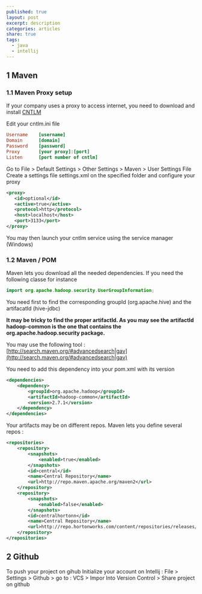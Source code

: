 ```yaml
---
published: true
layout: post
excerpt: description
categories: articles
share: true
tags:
  - java
  - intellij
---
```

## 1 Maven 

### 1.1 Maven Proxy setup

If your company uses a proxy to access internet, you need to download and install [CNTLM](http://cntlm.sourceforge.net/) 

Edit your cntlm.ini file
```ini
Username    [username]
Domain      [domain]
Password    [password]
Proxy       [your proxy]:[port]
Listen      [port number of cntlm]
```

Go to File > Default Settings > Other Settings > Maven > User Settings File
Create a settings file settings.xml on the specified folder and configure your proxy

```xml
<proxy>
   <id>optional</id>
   <active>true</active>
   <protocol>http</protocol>
   <host>localhost</host>
   <port>3133</port>
</proxy>
```

You may then launch your cntlm service using the service manager (Windows)

### 1.2 Maven / POM

Maven lets you download all the needed dependencies.
If you need the following classe for instance
```java
import org.apache.hadoop.security.UserGroupInformation;
```

You need first to find the corresponding groupId (org.apache.hive) and the artifacatId (hive-jdbc)

**It may be tricky to find the proper artifactId. As you may see the artifactId hadoop-common is the one that contains the org.apache.hadoop.security package.**

You may use the following tool : [http://search.maven.org/#advancedsearch|gav](http://search.maven.org/#advancedsearch|gav)

You need to add this dependency into your pom.xml with its version
```xml
<dependencies>
    <dependency>
        <groupId>org.apache.hadoop</groupId>
        <artifactId>hadoop-common</artifactId>
        <version>2.7.1</version>
    </dependency>
</dependencies>
```    

Your artifacts may be on different repos. Maven lets you define several repos : 
```xml
<repositories>
    <repository>
        <snapshots>
            <enabled>true</enabled>
        </snapshots>
        <id>central</id>
        <name>Central Repository</name>
        <url>http://repo.maven.apache.org/maven2</url>
    </repository>
    <repository>
        <snapshots>
            <enabled>false</enabled>
        </snapshots>
        <id>centralhortonn</id>
        <name>Central Repository</name>
        <url>http://repo.hortonworks.com/content/repositories/releases/</url>
    </repository>
</repositories>
```

## 2 Github
To push your project on gihub
Initialize your account on Intellij : File > Settings > Github > 
go to : VCS > Impor Into Version Control > Share project on github


